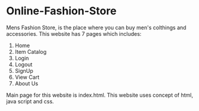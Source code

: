 # Online-Fashion-Store
Mens Fashion Store, is the place where you can buy men's colthings and accessories.
This website has 7 pages which includes:

  1. Home
  2. Item Catalog
  3. Login
  4. Logout
  5. SignUp
  6. View Cart
  7. About Us
  
Main page for this website is index.html. This website uses concept of html, java script and css.
